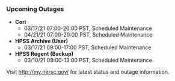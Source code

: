 ### Upcoming Outages 

- **Cori**
    - 03/17/21 07:00-20:00 PST, Scheduled Maintenance
    - 04/21/21 07:00-20:00 PST, Scheduled Maintenance
- **HPSS Archive (User)** 
    - 03/17/21 09:00-17:00 PST, Scheduled Maintenance
- **HPSS Regent (Backup)** 
    - 03/10/21 09:00-13:00 PST, Scheduled Maintenance

Visit <http://my.nersc.gov/> for latest status and outage information.
